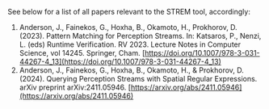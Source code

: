See below for a list of all papers relevant to the STREM tool, accordingly:

1. Anderson, J., Fainekos, G., Hoxha, B., Okamoto, H., Prokhorov, D. (2023). Pattern Matching for Perception Streams. In: Katsaros, P., Nenzi, L. (eds) Runtime Verification. RV 2023. Lecture Notes in Computer Science, vol 14245. Springer, Cham. [https://doi.org/10.1007/978-3-031-44267-4_13](https://doi.org/10.1007/978-3-031-44267-4_13)
2. Anderson, J., Fainekos, G., Hoxha, B., Okamoto, H., & Prokhorov, D. (2024). Querying Perception Streams with Spatial Regular Expressions. arXiv preprint arXiv:2411.05946. [https://arxiv.org/abs/2411.05946](https://arxiv.org/abs/2411.05946)

